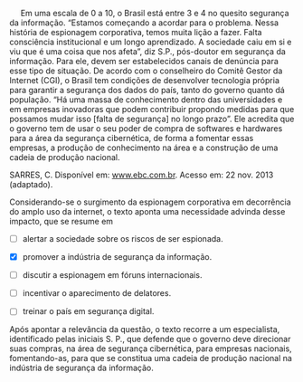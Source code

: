 

     Em uma escala de 0 a 10, o Brasil está entre 3 e 4 no quesito segurança da informação. “Estamos começando a acordar para o problema. Nessa história de espionagem corporativa, temos muita lição a fazer. Falta consciência institucional e um longo aprendizado. A sociedade caiu em si e viu que é uma coisa que nos afeta”, diz S.P., pós-doutor em segurança da informação. Para ele, devem ser estabelecidos canais de denúncia para esse tipo de situação. De acordo com o conselheiro do Comitê Gestor da Internet (CGI), o Brasil tem condições de desenvolver tecnologia própria para garantir a segurança dos dados do país, tanto do governo quanto dá população. “Há uma massa de conhecimento dentro das universidades e em empresas inovadoras que podem contribuir propondo medidas para que possamos mudar isso \[falta de segurança] no longo prazo”. Ele acredita que o governo tem de usar o seu poder de compra de softwares e hardwares para a área da segurança cibernética, de forma a fomentar essas empresas, a produção de conhecimento na área e a construção de uma cadeia de produção nacional.

SARRES, C. Disponível em: www.ebc.com.br. Acesso em: 22 nov. 2013 (adaptado).

Considerando-se o surgimento da espionagem corporativa em decorrência do amplo uso da internet, o texto aponta uma necessidade advinda desse impacto, que se resume em



- [ ] alertar a sociedade sobre os riscos de ser espionada.
- [x] promover a indústria de segurança da informação.
- [ ] discutir a espionagem em fóruns internacionais.
- [ ] incentivar o aparecimento de delatores.
- [ ] treinar o país em segurança digital.


Após apontar a relevância da questão, o texto recorre a um especialista, identificado pelas iniciais S. P., que defende que o governo deve direcionar suas compras, na área de segurança cibernética, para empresas nacionais, fomentando-as, para que se constitua uma cadeia de produção nacional na indústria de segurança da informação.
